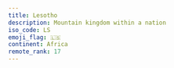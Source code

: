 ```yaml
---
title: Lesotho
description: Mountain kingdom within a nation
iso_code: LS
emoji_flag: 🇱🇸
continent: Africa
remote_rank: 17
---
```

